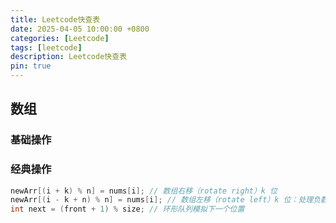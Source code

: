 ```yaml
---
title: Leetcode快查表
date: 2025-04-05 10:00:00 +0800
categories: [Leetcode]
tags: [leetcode]
description: Leetcode快查表
pin: true
---
```


## 数组

### 基础操作

### 经典操作

```java
newArr[(i + k) % n] = nums[i]; // 数组右移（rotate right）k 位
newArr[(i - k + n) % n] = nums[i]; // 数组左移（rotate left）k 位：处理负数加上 n
int next = (front + 1) % size; // 环形队列模拟下一个位置
```
